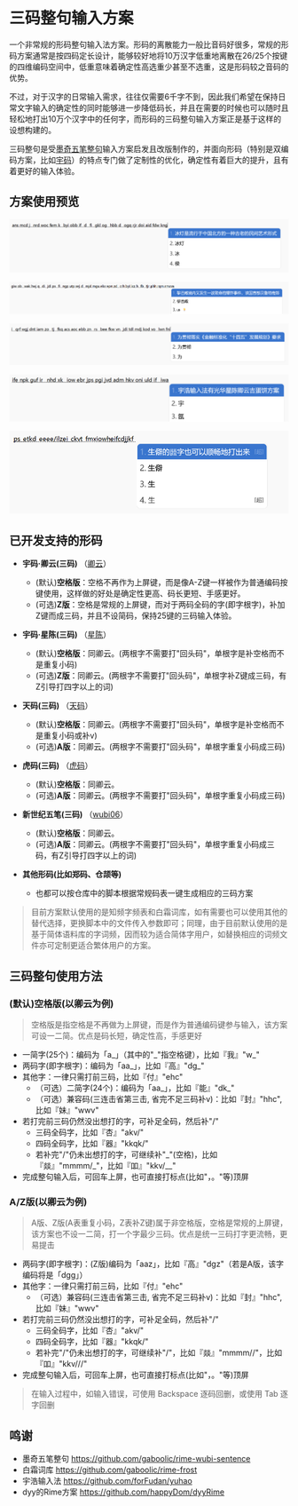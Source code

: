 # 三码整句输入方案

一个非常规的形码整句输入法方案。形码的离散能力一般比音码好很多，常规的形码方案通常是按四码定长设计，能够较好地将10万汉字低重地离散在26/25个按键的四维编码空间中，低重意味着确定性高选重少甚至不选重，这是形码较之音码的优势。

不过，对于汉字的日常输入需求，往往仅需要6千字不到，因此我们希望在保持日常文字输入的确定性的同时能够进一步降低码长，并且在需要的时候也可以随时且轻松地打出10万个汉字中的任何字，而形码的三码整句输入方案正是基于这样的设想构建的。

三码整句是受[墨奇五笔整句](https://github.com/gaboolic/rime-wubi-sentence)输入方案启发且改版制作的，并面向形码（特别是双编码方案，比如[宇码](https://yuhao.forfudan.com)）的特点专门做了定制性的优化，确定性有着巨大的提升，且有着更好的输入体验。


## 方案使用预览
![img](https://github.com/Litles/rime-xingma-sentence/blob/main/demo/bing_deng.png)

![img](https://github.com/Litles/rime-xingma-sentence/blob/main/demo/libaneng_baozha.png)

![img](https://github.com/Litles/rime-xingma-sentence/blob/main/demo/shisiwu_guihua.png)

![img](https://github.com/Litles/rime-xingma-sentence/blob/main/demo/yuhao_shurufa.png)

![img](https://github.com/Litles/rime-xingma-sentence/blob/main/demo/shengpizi.png)


## 已开发支持的形码

* **宇码·卿云(三码)** （[卿云](https://yuhao.forfudan.com/docs/joy.html)）
  * (默认)**空格版**：空格不再作为上屏键，而是像A-Z键一样被作为普通编码按键使用，这样做的好处是确定性更高、码长更短、手感更好。
  * (可选)**Z版**：空格是常规的上屏键，而对于两码全码的字(即字根字)，补加Z键而成三码，并且不设简码，保持25键的三码输入体验。

* **宇码·星陈(三码)** （[星陈](https://yuhao.forfudan.com/docs/#%E7%83%82%E7%84%B6%E6%98%9F%E9%99%88)）
  * (默认)**空格版**：同卿云。(两根字不需要打"回头码"，单根字是补空格而不是重复小码)
  * (可选)**Z版**：同卿云。(两根字不需要打"回头码"，单根字补Z键成三码，有Z引导打四字以上的词)

* **天码(三码)** （[天码](https://yuhao.forfudan.com/sky)）
  * (默认)**空格版**：同卿云。(两根字不需要打"回头码"，单根字是补空格而不是重复小码或补v)
  * (可选)**A版**：同卿云。(两根字不需要打"回头码"，单根字重复小码成三码)

* **虎码(三码)** （[虎码](https://tiger-code.com)）
  * (默认)**空格版**：同卿云。
  * (可选)**A版**：同卿云。(两根字不需要打"回头码"，单根字重复小码成三码)

* **新世纪五笔(三码)** （[wubi06](https://github.com/CNMan/UnicodeCJK-WuBi06)）
  * (默认)**空格版**：同卿云。
  * (可选)**A版**：同卿云。(两根字不需要打"回头码"，单根字重复小码成三码，有Z引导打四字以上的词)

* **其他形码(比如郑码、仓颉等)**
  * 也都可以按仓库中的脚本根据常规码表一键生成相应的三码方案

> 目前方案默认使用的是知频字频表和白霜词库，如有需要也可以使用其他的替代选择，更换脚本中的文件传入参数即可；同理，由于目前默认使用的是基于简体语料库的字词频，因而较为适合简体字用户，如替换相应的词频文件亦可定制更适合繁体用户的方案。

## 三码整句使用方法

### (默认)空格版(以卿云为例)

> 空格版是指空格是不再做为上屏键，而是作为普通编码键参与输入，该方案可设一二简。优点是码长短，确定性高，手感更好

* 一简字(25个)：编码为「a_」（其中的"\_"指空格键），比如『我』"w_"
* 两码字(即字根字)：编码为「aa_」，比如『高』"dg_"
* 其他字：一律只需打前三码，比如『付』"ehc"
  * （可选）二简字(24个)：编码为「aa_」，比如『能』"dk_"
  * （可选）兼容码(三连击省第三击, 省完不足三码补v)：比如『封』"hhc", 比如『妹』"wwv"
* 若打完前三码仍然没出想打的字，可补足全码，然后补"/"
  * 三码全码字，比如『杏』"akv/"
  * 四码全码字，比如『器』"kkqk/"
  * 若补完"/"仍未出想打的字，可继续补"\_"(空格)，比如『燚』"mmmm/\_"，比如『吅』"kkv/\_\_"
* 完成整句输入后，可回车上屏，也可直接打标点(比如"，。"等)顶屏

### A/Z版(以卿云为例)

> A版、Z版(A表重复小码，Z表补Z键)属于非空格版，空格是常规的上屏键，该方案也不设一二简，打一个字最少三码。优点是统一三码打字更流畅，更易提击

* 两码字(即字根字)：(Z版)编码为「aaz」，比如『高』"dgz"（若是A版，该字编码将是「dgg」）
* 其他字：一律只需打前三码，比如『付』"ehc"
  * （可选）兼容码(三连击省第三击, 省完不足三码补v)：比如『封』"hhc", 比如『妹』"wwv"
* 若打完前三码仍然没出想打的字，可补足全码，然后补"/"
  * 三码全码字，比如『杏』"akv/"
  * 四码全码字，比如『器』"kkqk/"
  * 若补完"/"仍未出想打的字，可继续补"/"，比如『燚』"mmmm//"，比如『吅』"kkv///"
* 完成整句输入后，可回车上屏，也可直接打标点(比如"，。"等)顶屏

> 在输入过程中，如输入错误，可使用 Backspace 逐码回删，或使用 Tab 逐字回删

## 鸣谢

* 墨奇五笔整句 <https://github.com/gaboolic/rime-wubi-sentence>
* 白霜词库 <https://github.com/gaboolic/rime-frost>
* 宇浩输入法 <https://github.com/forFudan/yuhao>
* dyy的Rime方案 <https://github.com/happyDom/dyyRime>
